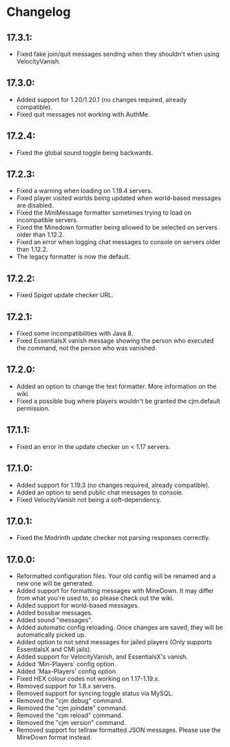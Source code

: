 # Changelog

## 17.3.1:

- Fixed fake join/quit messages sending when they shouldn't when using VelocityVanish.

## 17.3.0:

- Added support for 1.20/1.20.1 (no changes required, already compatible).
- Fixed quit messages not working with AuthMe.

## 17.2.4:

- Fixed the global sound toggle being backwards.

## 17.2.3:

- Fixed a warning when loading on 1.19.4 servers.
- Fixed player visited worlds being updated when world-based messages are disabled.
- Fixed the MiniMessage formatter sometimes trying to load on incompatible servers.
- Fixed the Minedown formatter being allowed to be selected on servers older than 1.12.2.
- Fixed an error when logging chat messages to console on servers older than 1.12.2.
- The legacy formatter is now the default.


## 17.2.2:
- Fixed Spigot update checker URL.


## 17.2.1:
- Fixed some incompatibilities with Java 8.
- Fixed EssentialsX vanish message showing the person who executed the command, not the person who was vanished.


## 17.2.0:
- Added an option to change the text formatter. More information on the wiki.
- Fixed a possible bug where players wouldn't be granted the cjm.default permission.


## 17.1.1:
- Fixed an error in the update checker on < 1.17 servers.


## 17.1.0:
- Added support for 1.19.3 (no changes required, already compatible).
- Added an option to send public chat messages to console.
- Fixed VelocityVanish not being a soft-dependency.


## 17.0.1:
- Fixed the Modrinth update checker not parsing responses correctly.


## 17.0.0:
- Reformatted configuration files. Your old config will be renamed and a new one will be generated.
- Added support for formatting messages with MineDown. It may differ from what you're used to, so please check out the wiki.
- Added support for world-based messages.
- Added bossbar messages.
- Added sound "messages".
- Added automatic config reloading. Once changes are saved, they will be automatically picked up.
- Added option to not send messages for jailed players (Only supports EssentialsX and CMI jails).
- Added support for VelocityVanish, and EssentialsX's vanish.
- Added 'Min-Players' config option.
- Added 'Max-Players' config option.
- Fixed HEX colour codes not working on 1.17-1.19.x.
- Removed support for 1.8.x servers.
- Removed support for syncing toggle status via MySQL.
- Removed the "cjm debug" command.
- Removed the "cjm joindate" command.
- Removed the "cjm reload" command.
- Removed the "cjm version" command.
- Removed support for tellraw formatted JSON messages. Please use the MineDown format instead.
